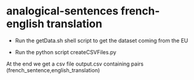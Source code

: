 # analogical-sentences french-english translation

* Run the getData.sh shell script to get the dataset coming from the EU

* Run the python script createCSVFiles.py

At the end we get a csv file output.csv containing pairs (french_sentence,english_translation)

